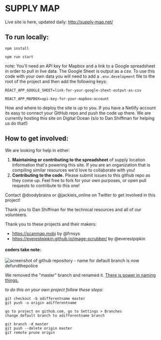 # SUPPLY MAP

Live site is here, updated daily: http://supply-map.net/

## To run locally:

`npm install`

`npm run start`

note: You'll need an API key for Mapbox and a link to a Google spreadsheet in order to pull in live data. The Google Sheet is output as a csv. To use this code with your own data you will need to add a `.env.development` file to the root of the project and then add the following keys:

```
REACT_APP_GOOGLE_SHEET=link-for-your-google-sheet-output-as-csv

REACT_APP_MAPBOX=api-key-for-your-mapbox-account
```

How and where to deploy the site is up to you. If you have a Netlify account its easy to connect your GitHub repo and push the code up there. We are currently hosting this site on Digital Ocean (s/o to Dan Shiffman for helping us do that!)

## How to get involved:

We are looking for help in either:
1. __Maintaining or contributing to the spreadsheet__ of supply location information that's powering this site. If you are an organization that is compiling similar resources we'd love to collaborate with you!
2. __Contributing to the code.__ Please submit issues to this github repo as they come up. Feel free to fork for your own purposes, or open pull requests to contribute to this one!

Contact @doodybrains or @jackieis_online on Twitter to get involved in this project!

Thank you to Dan Shiffman for the technical resources and all of our volunteers.

Thank you to these projects and their makers:

- https://scanmap.mobi by @frnsys
- https://everestpipkin.github.io/image-scrubber/ by @everestpipkin


#### coders take note:

![screenshot of github repository - name for default branch is now defundthepolice](https://d2w9rnfcy7mm78.cloudfront.net/7575385/large_a00594f9ebd1e4b8155733b3f65a278c.png?1591545691?bc=0)

We removed the "master" branch and renamed it. [There is power in naming things.](https://listen.datasociety.net/episodes/race-after-technology/transcript)

*to do this on your own project follow these steps:*

```
git checkout -b adifferentname master 
git push -u origin adifferentname       

go to project on github.com, go to Settings > Branches 
change default branch to adifferentname branch

git branch -d master            
git push --delete origin master  
git remote prune origin        
```
